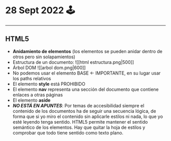 # 28 Sept 2022 🕹
---
## HTML5
- **Anidamiento de elementos** (los elementos se pueden anidar dentro de otros pero sin solapamientos)
- Estructura de un documento:
![[html estructura.png|500]]
- Árbol DOM
![[arbol dom.png|600]]
- No podemos usar el elemento BASE <- IMPORTANTE, en su lugar usar los paths relativos
- El elemento **style** está PROHIBIDO
- El elemento **nav** representa una sección del documento que contiene enlaces a otras páginas
- El elemento **aside** 
- ***NO ESTÁ EN APUNTES***: Por temas de accesibilidad siempre el contenido de los documentos ha de seguir una secuencia lógica, de forma que si yo miro el contenido sin aplicarle estilos ni nada, lo que yo esté leyendo tenga sentido. HTML5 permite mantener el sentido semántico de los elementos. Hay que quitar la hoja de estilos y comprobar que todo tiene sentido como texto plano.